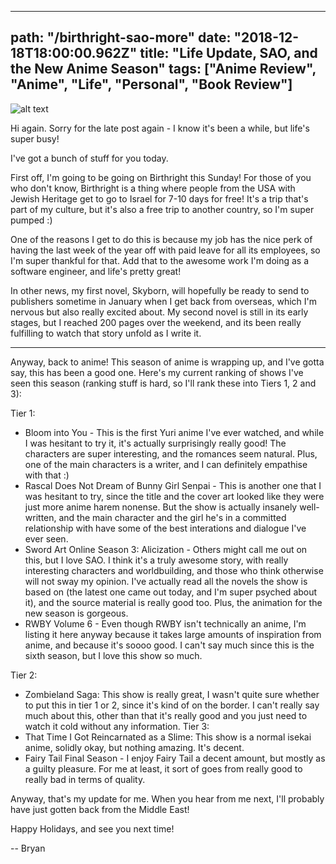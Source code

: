---
path: "/birthright-sao-more"
date: "2018-12-18T18:00:00.962Z"
title: "Life Update, SAO, and the New Anime Season"
tags: ["Anime Review", "Anime", "Life", "Personal", "Book Review"]
------

![alt text](https://images-na.ssl-images-amazon.com/images/I/51nKUd6cvmL.jpg "Sword Art Online Book 15")

Hi again. Sorry for the late post again - I know it's been a while, but life's super busy!

I've got a bunch of stuff for you today.

First off, I'm going to be going on Birthright this Sunday! For those of you who don't know, Birthright is a thing where people from the USA with Jewish Heritage get to go to Israel for 7-10 days for free! It's a trip that's part of my culture, but it's also a free trip to another country, so I'm super pumped :)

One of the reasons I get to do this is because my job has the nice perk of having the last week of the year off with paid leave for all its employees, so I'm super thankful for that. Add that to the awesome work I'm doing as a software engineer, and life's pretty great!

In other news, my first novel, Skyborn, will hopefully be ready to send to publishers sometime in January when I get back from overseas, which I'm nervous but also really excited about. My second novel is still in its early stages, but I reached 200 pages over the weekend, and its been really fulfilling to watch that story unfold as I write it.

***

Anyway, back to anime! This season of anime is wrapping up, and I've gotta say, this has been a good one. Here's my current ranking of shows I've seen this season (ranking stuff is hard, so I'll rank these into Tiers 1, 2 and 3):

Tier 1: 
- Bloom into You - This is the first Yuri anime I've ever watched, and while I was hesitant to try it, it's actually surprisingly really good! The characters are super interesting, and the romances seem natural. Plus, one of the main characters is a writer, and I can definitely empathise with that :)
- Rascal Does Not Dream of Bunny Girl Senpai - This is another one that I was hesitant to try, since the title and the cover art looked like they were just more anime harem nonense. But the show is actually insanely well-written, and the main character and the girl he's in a committed relationship with have some of the best interations and dialogue I've ever seen.
- Sword Art Online Season 3: Alicization - Others might call me out on this, but I love SAO. I think it's a truly awesome story, with really interesting characters and worldbuilding, and those who think otherwise will not sway my opinion. I've actually read all the novels the show is based on (the latest one came out today, and I'm super psyched about it), and the source material is really good too. Plus, the animation for the new season is gorgeous.
- RWBY Volume 6 - Even though RWBY isn't technically an anime, I'm listing it here anyway because it takes large amounts of inspiration from anime, and because it's soooo good. I can't say much since this is the sixth season, but I love this show so much.

Tier 2:
- Zombieland Saga: This show is really great, I wasn't quite sure whether to put this in tier 1 or 2, since it's kind of on the border. I can't really say much about this, other than that it's really good and you just need to watch it cold without any information.
Tier 3: 
- That Time I Got Reincarnated as a Slime: This show is a normal isekai anime, solidly okay, but nothing amazing. It's decent.
- Fairy Tail Final Season - I enjoy Fairy Tail a decent amount, but mostly as a guilty pleasure. For me at least, it sort of goes from really good to really bad in terms of quality.

Anyway, that's my update for me. When you hear from me next, I'll probably have just gotten back from the Middle East!

Happy Holidays, and see you next time!

-- Bryan